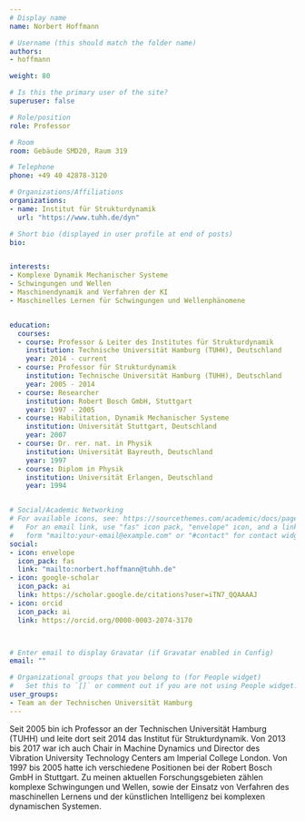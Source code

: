 ```yaml
---
# Display name
name: Norbert Hoffmann

# Username (this should match the folder name)
authors:
- hoffmann

weight: 80

# Is this the primary user of the site?
superuser: false

# Role/position
role: Professor

# Room
room: Gebäude SMD20, Raum 319

# Telephone
phone: +49 40 42878-3120

# Organizations/Affiliations
organizations:
- name: Institut für Strukturdynamik
  url: "https://www.tuhh.de/dyn"

# Short bio (displayed in user profile at end of posts)
bio: 


interests:
- Komplexe Dynamik Mechanischer Systeme
- Schwingungen und Wellen
- Maschinendynamik and Verfahren der KI
- Maschinelles Lernen für Schwingungen und Wellenphänomene


education:
  courses:
  - course: Professor & Leiter des Institutes für Strukturdynamik
    institution: Technische Universität Hamburg (TUHH), Deutschland
    year: 2014 - current
  - course: Professor für Strukturdynamik 
    institution: Technische Universität Hamburg (TUHH), Deutschland
    year: 2005 - 2014
  - course: Researcher
    institution: Robert Bosch GmbH, Stuttgart
    year: 1997 - 2005
  - course: Habilitation, Dynamik Mechanischer Systeme
    institution: Universität Stuttgart, Deutschland
    year: 2007
  - course: Dr. rer. nat. in Physik
    institution: Universität Bayreuth, Deutschland
    year: 1997
  - course: Diplom in Physik
    institution: Universität Erlangen, Deutschland
    year: 1994


# Social/Academic Networking
# For available icons, see: https://sourcethemes.com/academic/docs/page-builder/#icons
#   For an email link, use "fas" icon pack, "envelope" icon, and a link in the
#   form "mailto:your-email@example.com" or "#contact" for contact widget.
social:
- icon: envelope
  icon_pack: fas
  link: "mailto:norbert.hoffmann@tuhh.de"
- icon: google-scholar
  icon_pack: ai
  link: https://scholar.google.de/citations?user=iTN7_QQAAAAJ
- icon: orcid
  icon_pack: ai
  link: https://orcid.org/0000-0003-2074-3170



# Enter email to display Gravatar (if Gravatar enabled in Config)
email: ""

# Organizational groups that you belong to (for People widget)
#   Set this to `[]` or comment out if you are not using People widget.
user_groups:
- Team an der Technischen Universität Hamburg
---
```


Seit 2005 bin ich Professor an der Technischen Universität Hamburg (TUHH) und leite dort seit 2014 das Institut für Strukturdynamik. Von 2013 bis 2017 war ich auch Chair in Machine Dynamics und Director des Vibration University Technology Centers am Imperial College London. Von 1997 bis 2005 hatte ich verschiedene Positionen bei der Robert Bosch GmbH in Stuttgart. Zu meinen aktuellen Forschungsgebieten zählen komplexe Schwingungen und Wellen, sowie der Einsatz von Verfahren des maschinellen Lernens und der künstlichen Intelligenz bei komplexen dynamischen Systemen.
